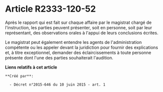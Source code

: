 # Article R2333-120-52

Après le rapport qui est fait sur chaque affaire par le magistrat chargé de l'instruction, les parties peuvent présenter,
soit en personne, soit par leur représentant, des observations orales à l'appui de leurs conclusions écrites.

Le magistrat peut également entendre les agents de l'administration compétente ou les appeler devant la juridiction pour
fournir des explications et, à titre exceptionnel, demander des éclaircissements à toute personne présente dont l'une des
parties souhaiterait l'audition.

**Liens relatifs à cet article**

	**Créé par**:

	  - Décret n°2015-646 du 10 juin 2015 - art. 1
